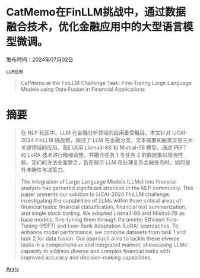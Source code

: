 # CatMemo在FinLLM挑战中，通过数据融合技术，优化金融应用中的大型语言模型微调。

发布时间：2024年07月02日

`LLM应用`

> CatMemo at the FinLLM Challenge Task: Fine-Tuning Large Language Models using Data Fusion in Financial Applications

# 摘要

> 在 NLP 社区中，LLM 在金融分析领域的应用备受瞩目。本文针对 IJCAI-2024 FinLLM 挑战赛，探讨了 LLM 在金融分类、文本摘要和股票交易三大关键领域的应用。我们选用 Llama3-8B 和 Mistral-7B 模型，通过 PEFT 和 LoRA 技术进行精细调整，并融合任务 1 与任务 2 的数据集以增强性能。我们的方法全面整合，旨在展示 LLM 在处理复杂金融任务时，如何提升准确性与决策力。

> The integration of Large Language Models (LLMs) into financial analysis has garnered significant attention in the NLP community. This paper presents our solution to IJCAI-2024 FinLLM challenge, investigating the capabilities of LLMs within three critical areas of financial tasks: financial classification, financial text summarization, and single stock trading. We adopted Llama3-8B and Mistral-7B as base models, fine-tuning them through Parameter Efficient Fine-Tuning (PEFT) and Low-Rank Adaptation (LoRA) approaches. To enhance model performance, we combine datasets from task 1 and task 2 for data fusion. Our approach aims to tackle these diverse tasks in a comprehensive and integrated manner, showcasing LLMs' capacity to address diverse and complex financial tasks with improved accuracy and decision-making capabilities.

[Arxiv](https://arxiv.org/abs/2407.01953)